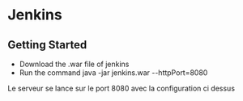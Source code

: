 # Jenkins

## Getting Started

* Download the .war file of jenkins
* Run the command java -jar jenkins.war --httpPort=8080

Le serveur se lance sur le port 8080 avec la configuration ci dessus
